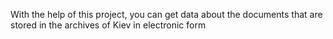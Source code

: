 With the help of this project, you can get data about the documents that are stored in the archives of Kiev in electronic form
